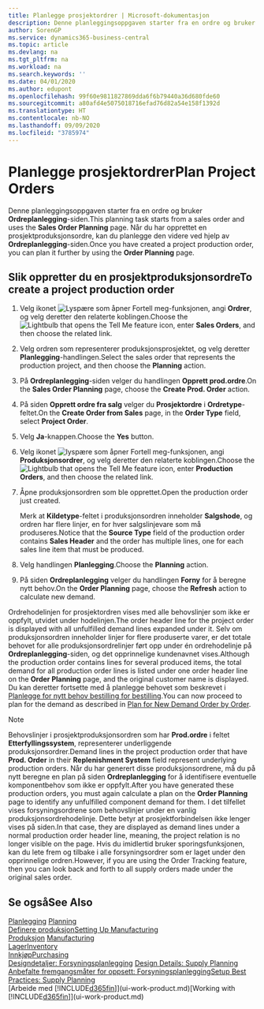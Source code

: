 ```yaml
---
title: Planlegge prosjektordrer | Microsoft-dokumentasjon
description: Denne planleggingsoppgaven starter fra en ordre og bruker **Ordreplanlegging**-siden. Når du har opprettet en prosjektproduksjonsordre, kan du planlegge den videre ved hjelp av **Ordreplanlegging**-siden.
author: SorenGP
ms.service: dynamics365-business-central
ms.topic: article
ms.devlang: na
ms.tgt_pltfrm: na
ms.workload: na
ms.search.keywords: ''
ms.date: 04/01/2020
ms.author: edupont
ms.openlocfilehash: 99f60e9811827869dda6f6b79440a36d680fde60
ms.sourcegitcommit: a80afd4e5075018716efad76d82a54e158f1392d
ms.translationtype: HT
ms.contentlocale: nb-NO
ms.lasthandoff: 09/09/2020
ms.locfileid: "3785974"
---
```

# <a name="plan-project-orders"></a><span data-ttu-id="aa2a1-104">Planlegge prosjektordrer</span><span class="sxs-lookup"><span data-stu-id="aa2a1-104">Plan Project Orders</span></span>
<span data-ttu-id="aa2a1-105">Denne planleggingsoppgaven starter fra en ordre og bruker **Ordreplanlegging**-siden.</span><span class="sxs-lookup"><span data-stu-id="aa2a1-105">This planning task starts from a sales order and uses the **Sales Order Planning** page.</span></span> <span data-ttu-id="aa2a1-106">Når du har opprettet en prosjektproduksjonsordre, kan du planlegge den videre ved hjelp av **Ordreplanlegging**-siden.</span><span class="sxs-lookup"><span data-stu-id="aa2a1-106">Once you have created a project production order, you can plan it further by using the **Order Planning** page.</span></span>  

## <a name="to-create-a-project-production-order"></a><span data-ttu-id="aa2a1-107">Slik oppretter du en prosjektproduksjonsordre</span><span class="sxs-lookup"><span data-stu-id="aa2a1-107">To create a project production order</span></span>  

1.  <span data-ttu-id="aa2a1-108">Velg ikonet ![Lyspære som åpner Fortell meg-funksjonen](media/ui-search/search_small.png "Fortell hva du vil gjøre"), angi **Ordrer**, og velg deretter den relaterte koblingen.</span><span class="sxs-lookup"><span data-stu-id="aa2a1-108">Choose the ![Lightbulb that opens the Tell Me feature](media/ui-search/search_small.png "Tell me what you want to do") icon, enter **Sales Orders**, and then choose the related link.</span></span>  
2.  <span data-ttu-id="aa2a1-109">Velg ordren som representerer produksjonsprosjektet, og velg deretter **Planlegging**-handlingen.</span><span class="sxs-lookup"><span data-stu-id="aa2a1-109">Select the sales order that represents the production project, and then choose the **Planning** action.</span></span>  
4.  <span data-ttu-id="aa2a1-110">På **Ordreplanlegging**-siden velger du handlingen **Opprett prod.ordre**.</span><span class="sxs-lookup"><span data-stu-id="aa2a1-110">On the **Sales Order Planning** page, choose  the **Create Prod. Order** action.</span></span>  
5.  <span data-ttu-id="aa2a1-111">På siden **Opprett ordre fra salg** velger du **Prosjektordre** i **Ordretype**-feltet.</span><span class="sxs-lookup"><span data-stu-id="aa2a1-111">On the **Create Order from Sales** page, in the **Order Type** field, select **Project Order**.</span></span>  
6.  <span data-ttu-id="aa2a1-112">Velg **Ja**-knappen.</span><span class="sxs-lookup"><span data-stu-id="aa2a1-112">Choose the **Yes** button.</span></span>  
7.  <span data-ttu-id="aa2a1-113">Velg ikonet ![lyspære som åpner Fortell meg-funksjonen](media/ui-search/search_small.png "Fortell hva du vil gjøre"), angi **Produksjonsordrer**, og velg deretter den relaterte koblingen.</span><span class="sxs-lookup"><span data-stu-id="aa2a1-113">Choose the ![Lightbulb that opens the Tell Me feature](media/ui-search/search_small.png "Tell me what you want to do") icon, enter **Production Orders**, and then choose the related link.</span></span>
8. <span data-ttu-id="aa2a1-114">Åpne produksjonsordren som ble opprettet.</span><span class="sxs-lookup"><span data-stu-id="aa2a1-114">Open the production order just created.</span></span>  

    <span data-ttu-id="aa2a1-115">Merk at **Kildetype**-feltet i produksjonsordren inneholder **Salgshode**, og ordren har flere linjer, en for hver salgslinjevare som må produseres.</span><span class="sxs-lookup"><span data-stu-id="aa2a1-115">Notice that the **Source Type** field of the production order contains **Sales Header** and the order has multiple lines, one for each sales line item that must be produced.</span></span>  
9. <span data-ttu-id="aa2a1-116">Velg handlingen **Planlegging**.</span><span class="sxs-lookup"><span data-stu-id="aa2a1-116">Choose the **Planning** action.</span></span>
10. <span data-ttu-id="aa2a1-117">På siden **Ordreplanlegging** velger du handlingen **Forny** for å beregne nytt behov.</span><span class="sxs-lookup"><span data-stu-id="aa2a1-117">On the **Order Planning** page, choose the **Refresh** action to calculate new demand.</span></span>  

<span data-ttu-id="aa2a1-118">Ordrehodelinjen for prosjektordren vises med alle behovslinjer som ikke er oppfylt, utvidet under hodelinjen.</span><span class="sxs-lookup"><span data-stu-id="aa2a1-118">The order header line for the project order is displayed with all unfulfilled demand lines expanded under it.</span></span> <span data-ttu-id="aa2a1-119">Selv om produksjonsordren inneholder linjer for flere produserte varer, er det totale behovet for alle produksjonsordrelinjer ført opp under én ordrehodelinje på **Ordreplanlegging**-siden, og det opprinnelige kundenavnet vises.</span><span class="sxs-lookup"><span data-stu-id="aa2a1-119">Although the production order contains lines for several produced items, the total demand for all production order lines is listed under one order header line on the **Order Planning** page, and the original customer name is displayed.</span></span> <span data-ttu-id="aa2a1-120">Du kan deretter fortsette med å planlegge behovet som beskrevet i [Planlegge for nytt behov bestilling for bestilling](production-how-to-plan-for-new-demand.md).</span><span class="sxs-lookup"><span data-stu-id="aa2a1-120">You can now proceed to plan for the demand as described in [Plan for New Demand Order by Order](production-how-to-plan-for-new-demand.md).</span></span>  

> [!NOTE]  
>  <span data-ttu-id="aa2a1-121">Behovslinjer i prosjektproduksjonsordren som har **Prod.ordre** i feltet **Etterfyllingssystem**, representerer underliggende produksjonsordrer.</span><span class="sxs-lookup"><span data-stu-id="aa2a1-121">Demand lines in the project production order that have **Prod. Order** in their **Replenishment System** field represent underlying production orders.</span></span> <span data-ttu-id="aa2a1-122">Når du har generert disse produksjonsordrene, må du på nytt beregne en plan på siden **Ordreplanlegging** for å identifisere eventuelle komponentbehov som ikke er oppfylt.</span><span class="sxs-lookup"><span data-stu-id="aa2a1-122">After you have generated these production orders, you must again calculate a plan on the **Order Planning** page to identify any unfulfilled component demand for them.</span></span> <span data-ttu-id="aa2a1-123">I det tilfellet vises forsyningsordrene som behovslinjer under en vanlig produksjonsordrehodelinje. Dette betyr at prosjektforbindelsen ikke lenger vises på siden.</span><span class="sxs-lookup"><span data-stu-id="aa2a1-123">In that case, they are displayed as demand lines under a normal production order header line, meaning, the project relation is no longer visible on the page.</span></span> <span data-ttu-id="aa2a1-124">Hvis du imidlertid bruker sporingsfunksjonen, kan du lete frem og tilbake i alle forsyningsordrer som er laget under den opprinnelige ordren.</span><span class="sxs-lookup"><span data-stu-id="aa2a1-124">However, if you are using the Order Tracking feature, then you can look back and forth to all supply orders made under the original sales order.</span></span>  

## <a name="see-also"></a><span data-ttu-id="aa2a1-125">Se også</span><span class="sxs-lookup"><span data-stu-id="aa2a1-125">See Also</span></span>
<span data-ttu-id="aa2a1-126">[Planlegging](production-planning.md) </span><span class="sxs-lookup"><span data-stu-id="aa2a1-126">[Planning](production-planning.md) </span></span>  
[<span data-ttu-id="aa2a1-127">Definere produksjon</span><span class="sxs-lookup"><span data-stu-id="aa2a1-127">Setting Up Manufacturing</span></span>](production-configure-production-processes.md)  
<span data-ttu-id="aa2a1-128">[Produksjon](production-manage-manufacturing.md)  </span><span class="sxs-lookup"><span data-stu-id="aa2a1-128">[Manufacturing](production-manage-manufacturing.md)  </span></span>  
[<span data-ttu-id="aa2a1-129">Lager</span><span class="sxs-lookup"><span data-stu-id="aa2a1-129">Inventory</span></span>](inventory-manage-inventory.md)  
[<span data-ttu-id="aa2a1-130">Innkjøp</span><span class="sxs-lookup"><span data-stu-id="aa2a1-130">Purchasing</span></span>](purchasing-manage-purchasing.md)  
<span data-ttu-id="aa2a1-131">[Designdetaljer: Forsyningsplanlegging](design-details-supply-planning.md) </span><span class="sxs-lookup"><span data-stu-id="aa2a1-131">[Design Details: Supply Planning](design-details-supply-planning.md) </span></span>  
[<span data-ttu-id="aa2a1-132">Anbefalte fremgangsmåter for oppsett: Forsyningsplanlegging</span><span class="sxs-lookup"><span data-stu-id="aa2a1-132">Setup Best Practices: Supply Planning</span></span>](setup-best-practices-supply-planning.md)  
<span data-ttu-id="aa2a1-133">[Arbeide med [!INCLUDE[d365fin](includes/d365fin_md.md)]](ui-work-product.md)</span><span class="sxs-lookup"><span data-stu-id="aa2a1-133">[Working with [!INCLUDE[d365fin](includes/d365fin_md.md)]](ui-work-product.md)</span></span>
